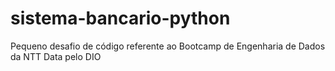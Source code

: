 # sistema-bancario-python
Pequeno desafio de código referente ao Bootcamp de Engenharia de Dados da NTT Data pelo DIO
